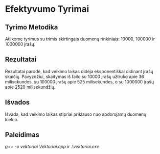 # Efektyvumo Tyrimai

## Tyrimo Metodika
Atlikome tyrimus su trimis skirtingais duomenų rinkiniais: 10000, 100000 ir 1000000 įrašų.

## Rezultatai
Rezultatai parodė, kad veikimo laikas didėja eksponentiškai didinant įrašų skaičių. Pavyzdžiui, skaitymas iš failo su 10000 įrašų užtruko apie 36 milisekundes, su 100000 įrašų apie 525 milisekundes, o su 1000000 įrašų apie 2520 milisekundžių.

## Išvados
Išvada, kad veikimo laikas stipriai priklauso nuo apdorojamų duomenų kiekio.

## Paleidimas
*g++ -o vektoriai Vektoriai.cpp* ir *.\vektoriai.exe*
